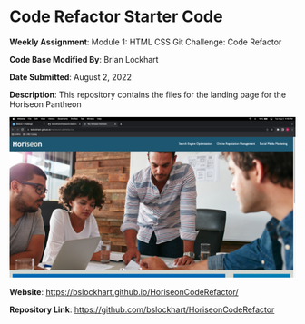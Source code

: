 # Code Refactor Starter Code

**Weekly Assignment**: Module 1: HTML CSS Git Challenge: Code Refactor

**Code Base Modified By**: Brian Lockhart

**Date Submitted**: August 2, 2022

**Description**: This repository contains the files for the landing page for the Horiseon Pantheon

![Screenshot of Horiseon App](./Develop/assets/images/screenshot.jpg)

**Website**: https://bslockhart.github.io/HoriseonCodeRefactor/

**Repository Link**: https://github.com/bslockhart/HoriseonCodeRefactor

